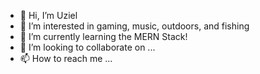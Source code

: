 - 👋 Hi, I’m Uziel
- 👀 I’m interested in gaming, music, outdoors, and fishing
- 🌱 I’m currently learning the MERN Stack!
- 💞️ I’m looking to collaborate on ...
- 📫 How to reach me ...

<!---
uzielg1199/uzielg1199 is a ✨ special ✨ repository because its `README.md` (this file) appears on your GitHub profile.
You can click the Preview link to take a look at your changes.
--->

